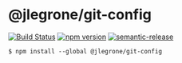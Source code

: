 # @jlegrone/git-config

[![Build Status](https://travis-ci.org/jlegrone/git-config.svg?branch=master)](https://travis-ci.org/jlegrone/git-config) [![npm version](https://badge.fury.io/js/%40jlegrone%2Fgit-config.svg)](https://badge.fury.io/js/%40jlegrone%2Fgit-config) [![semantic-release](https://img.shields.io/badge/%20%20%F0%9F%93%A6%F0%9F%9A%80-semantic--release-e10079.svg)](https://github.com/semantic-release/semantic-release)

```
$ npm install --global @jlegrone/git-config
```
